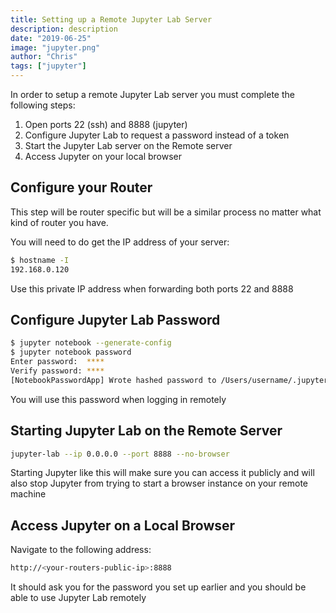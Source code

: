 ```yaml
---
title: Setting up a Remote Jupyter Lab Server
description: description
date: "2019-06-25"
image: "jupyter.png"
author: "Chris"
tags: ["jupyter"]
---
```


In order to setup a remote Jupyter Lab server you must complete the following steps:

1. Open ports 22 (ssh) and 8888 (jupyter)
2. Configure Jupyter Lab to request a password instead of a token
3. Start the Jupyter Lab server on the Remote server
4. Access Jupyter on your local browser

## Configure your Router

This step will be router specific but will be a similar process no matter what kind of router you have.

You will need to do get the IP address of your server:

```bash
$ hostname -I
192.168.0.120
```

Use this private IP address when forwarding both ports 22 and 8888

## Configure Jupyter Lab Password

```bash
$ jupyter notebook --generate-config
$ jupyter notebook password
Enter password:  ****
Verify password: ****
[NotebookPasswordApp] Wrote hashed password to /Users/username/.jupyter/jupyter_notebook_config.json
```

You will use this password when logging in remotely

## Starting Jupyter Lab on the Remote Server

```bash
jupyter-lab --ip 0.0.0.0 --port 8888 --no-browser
```

Starting Jupyter like this will make sure you can access it publicly and will also stop Jupyter from trying to start a browser instance on your remote machine

## Access Jupyter on a Local Browser

Navigate to the following address:

```bash
http://<your-routers-public-ip>:8888
```

It should ask you for the password you set up earlier and you should be able to use Jupyter Lab remotely

